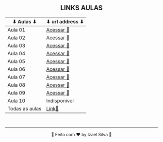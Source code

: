 <div align="center">

## LINKS AULAS

   | ⬇ Aulas ⬇      | ⬇ url address ⬇ |
   |----------------|----------------------------------------------------------------------------------------------------------------------------------------------------------------------|
   | Aula 01        | [Acessar 🔗](https://sponge-dryosaurus-50f.notion.site/Aula-1-Introdu-o-09-08-2023-03a1125c64e24fab97968c66dddc515a)                                                 |
   | Aula 02        | [Acessar 🔗](https://sponge-dryosaurus-50f.notion.site/Aula-2-Introdu-o-a-Linguagem-C-16-08-2023-4ea6bbe149ea4d1e89e2ac5091bb78b6)                                   |
   | Aula 03        | [Acessar 🔗](https://sponge-dryosaurus-50f.notion.site/Aula-3-Estrutura-de-Decis-o-em-L-gica-de-Programa-o-23-08-2023-8f63c79ad243493ba9e2e7827401259d)              |
   | Aula 04        | [Acessar 🔗](https://sponge-dryosaurus-50f.notion.site/Aula-4-IF-e-Else-Aninhado-e-Encadeado-30-08-2023-9cf5f86c497c41b5a4ff551a5812de3e)                            |
   | Aula 05        | [Acessar 🔗](https://sponge-dryosaurus-50f.notion.site/Aula-5-Estrutura-de-decis-o-Switch-e-Estrutura-de-repeti-o-For-06-09-2023-374728c3fa2b4cc887c8d916e478b5b5)   |
   | Aula 06        | [Acessar 🔗](https://sponge-dryosaurus-50f.notion.site/Aula-6-While-e-Do-While-13-09-2023-764c329691754d3aa44d016428f9267d)                                          |
   | Aula 07        | [Acessar 🔗](https://sponge-dryosaurus-50f.notion.site/Aula-7-Prova-1-20-09-2023-f777d1cfabfa456ebee4df68f3d5398d)                                                   |
   | Aula 08        | [Acessar 🔗](https://sponge-dryosaurus-50f.notion.site/Aula-8-Procedimento-e-Fun-o-27-09-2023-2f02f3b1d533409cad07c7eb6a4bcf5f)                                      |
   | Aula 09        | [Acessar 🔗](https://sponge-dryosaurus-50f.notion.site/Aula-9-TinkerCad-04-10-2023-225ec1aca63347a1853a73c86cfc20cc)                                                 |
   | Aula 10        | Indisponivel                                                                                                                                                         |
   | Todas as aulas | [Link🔗](https://sponge-dryosaurus-50f.notion.site/Quarta-Internet-das-Coisas-IoT-MM-a68cae0708674630866f02729a011ddc)                                               |

   <br>
   <hr>
   👋 Feito com ♥ by Izael Silva 👋

</div>
